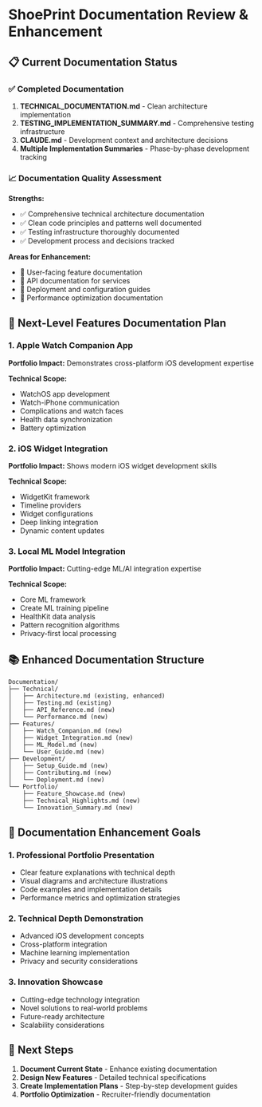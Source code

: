 # ShoePrint Documentation Review & Enhancement

## 📋 Current Documentation Status

### ✅ Completed Documentation
1. **TECHNICAL_DOCUMENTATION.md** - Clean architecture implementation
2. **TESTING_IMPLEMENTATION_SUMMARY.md** - Comprehensive testing infrastructure
3. **CLAUDE.md** - Development context and architecture decisions
4. **Multiple Implementation Summaries** - Phase-by-phase development tracking

### 📈 Documentation Quality Assessment

**Strengths:**
- ✅ Comprehensive technical architecture documentation
- ✅ Clean code principles and patterns well documented
- ✅ Testing infrastructure thoroughly documented
- ✅ Development process and decisions tracked

**Areas for Enhancement:**
- 🔄 User-facing feature documentation
- 🔄 API documentation for services
- 🔄 Deployment and configuration guides
- 🔄 Performance optimization documentation

## 🚀 Next-Level Features Documentation Plan

### 1. Apple Watch Companion App
**Portfolio Impact:** Demonstrates cross-platform iOS development expertise

**Technical Scope:**
- WatchOS app development
- Watch-iPhone communication
- Complications and watch faces
- Health data synchronization
- Battery optimization

### 2. iOS Widget Integration
**Portfolio Impact:** Shows modern iOS widget development skills

**Technical Scope:**
- WidgetKit framework
- Timeline providers
- Widget configurations
- Deep linking integration
- Dynamic content updates

### 3. Local ML Model Integration
**Portfolio Impact:** Cutting-edge ML/AI integration expertise

**Technical Scope:**
- Core ML framework
- Create ML training pipeline
- HealthKit data analysis
- Pattern recognition algorithms
- Privacy-first local processing

## 📚 Enhanced Documentation Structure

```
Documentation/
├── Technical/
│   ├── Architecture.md (existing, enhanced)
│   ├── Testing.md (existing)
│   ├── API_Reference.md (new)
│   └── Performance.md (new)
├── Features/
│   ├── Watch_Companion.md (new)
│   ├── Widget_Integration.md (new)
│   ├── ML_Model.md (new)
│   └── User_Guide.md (new)
├── Development/
│   ├── Setup_Guide.md (new)
│   ├── Contributing.md (new)
│   └── Deployment.md (new)
└── Portfolio/
    ├── Feature_Showcase.md (new)
    ├── Technical_Highlights.md (new)
    └── Innovation_Summary.md (new)
```

## 🎯 Documentation Enhancement Goals

### 1. Professional Portfolio Presentation
- Clear feature explanations with technical depth
- Visual diagrams and architecture illustrations
- Code examples and implementation details
- Performance metrics and optimization strategies

### 2. Technical Depth Demonstration
- Advanced iOS development concepts
- Cross-platform integration
- Machine learning implementation
- Privacy and security considerations

### 3. Innovation Showcase
- Cutting-edge technology integration
- Novel solutions to real-world problems
- Future-ready architecture
- Scalability considerations

## 📖 Next Steps

1. **Document Current State** - Enhance existing documentation
2. **Design New Features** - Detailed technical specifications
3. **Create Implementation Plans** - Step-by-step development guides
4. **Portfolio Optimization** - Recruiter-friendly documentation